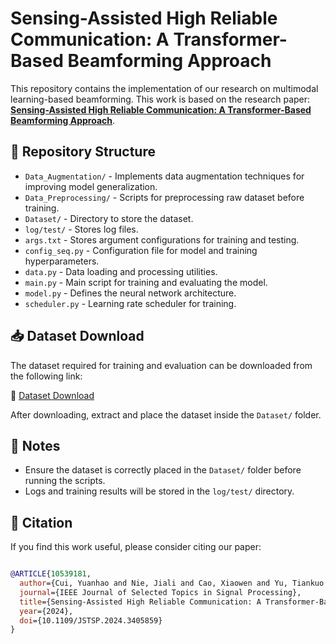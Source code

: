 # Sensing-Assisted High Reliable Communication: A Transformer-Based Beamforming Approach

This repository contains the implementation of our research on multimodal learning-based beamforming. This work is based on the research paper: **[Sensing-Assisted High Reliable Communication: A Transformer-Based Beamforming Approach](https://ieeexplore.ieee.org/document/10539181)**.

## 📂 Repository Structure

- `Data_Augmentation/` - Implements data augmentation techniques for improving model generalization.
- `Data_Preprocessing/` - Scripts for preprocessing raw dataset before training.
- `Dataset/` - Directory to store the dataset.
- `log/test/` - Stores log files.
- `args.txt` - Stores argument configurations for training and testing.
- `config_seq.py` - Configuration file for model and training hyperparameters.
- `data.py` - Data loading and processing utilities.
- `main.py` - Main script for training and evaluating the model.
- `model.py` - Defines the neural network architecture.
- `scheduler.py` - Learning rate scheduler for training.

## 📥 Dataset Download

The dataset required for training and evaluation can be downloaded from the following link:

🔗 [Dataset Download](https://drive.google.com/drive/folders/1zvOOJpGodEnjqvAiAeXkzOdjWmz1semF)

After downloading, extract and place the dataset inside the `Dataset/` folder.


## 📌 Notes
- Ensure the dataset is correctly placed in the `Dataset/` folder before running the scripts.
- Logs and training results will be stored in the `log/test/` directory.


## 📜 Citation
If you find this work useful, please consider citing our paper:
```bibtex

@ARTICLE{10539181,
  author={Cui, Yuanhao and Nie, Jiali and Cao, Xiaowen and Yu, Tiankuo and Zou, Jiaqi and Mu, Junsheng and Jing, Xiaojun},
  journal={IEEE Journal of Selected Topics in Signal Processing}, 
  title={Sensing-Assisted High Reliable Communication: A Transformer-Based Beamforming Approach}, 
  year={2024},
  doi={10.1109/JSTSP.2024.3405859}
}
```
